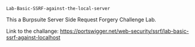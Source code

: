     Lab-Basic-SSRF-against-the-local-server

This a Burpsuite Server Side Request Forgery Challenge Lab.

Link to the challange: https://portswigger.net/web-security/ssrf/lab-basic-ssrf-against-localhost
